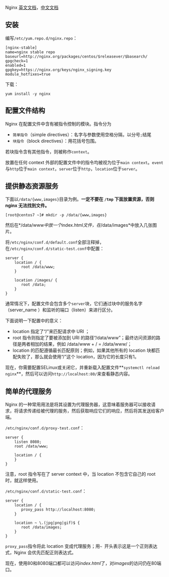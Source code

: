 Nginx [英文文档](http://nginx.org/en/docs/)，[中文文档](https://www.nginx.cn/doc/index.html)

## 安装

编写`/etc/yum.repo.d/nginx.repo`：

```
[nginx-stable]
name=nginx stable repo
baseurl=http://nginx.org/packages/centos/$releasever/$basearch/
gpgcheck=1
enabled=1
gpgkey=https://nginx.org/keys/nginx_signing.key
module_hotfixes=true
```

下载：

```
yum install -y nginx
```

## 配置文件结构

Nginx 在配置文件中含有被指令控制的模块。指令分为

- `简单指令`（simple directives）：名字与参数使用空格分隔，以分号`;`结尾
- `块指令`（block directives）：用花括号包围。

若块指令含有其他指令，则被称作`context`。

放置在任何 context 外部的配置文件中的指令均被视为位于`main context`。`event`与`http`位于`main context`，`server`位于`http`，`location`位于`server`。

## 提供静态资源服务

下面以`/data/{www,images}`目录为例。**一定不要在 `/tmp` 下面放置资源，否则 nginx 无法找到文件。**

```
[root@centos7 ~]# mkdir -p /data/{www,images}
```

然后在*/data/www*中放一个*index.html*文件，在*/data/images*中放入几张图片。

将`/etc/nginx/conf.d/default.conf`全部注释掉，在`/etc/nginx/conf.d/static-test.conf`中配置：

```
server {
    location / {
       root /data/www;
    }

    location /images/ {
       root /data;
    }
}
```

通常情况下，配置文件会包含多个`server`块，它们通过块中的服务名字（server_name ）和监听的端口（listen）来进行区分。

下面说明一下配置中的意义：

- location 指定了“/”来匹配请求中 URI ；
- root 指令则指定了要被添加到 URI 的路径“/data/www”；最终访问资源的路径是两者相加的结果，例如 /data/www + / = /data/www/；
- location 的匹配遵循最长匹配原则；例如，如果其他所有的 location 块都匹配失败了，那么就会使用“/”这个 location，因为它的长度只有1。

现在，你需要配置SELinux或关闭它，并重新载入配置文件**`systemctl reload nginx`**，然后可以访问`http://localhost:80/`来查看静态内容。

## 简单的代理服务

Nginx 的一种常用用法是将其设置为代理服务器，这意味着服务器可以接收请求，将请求传递给被代理的服务，然后获取响应它们的响应，然后将其发送给客户端。

`/etc/nginx/conf.d/proxy-test.conf`：

```
server {
    listen 8080;
    root /data/www;

    location / {
    }
}
```

注意，root 指令写在了 server context 中，当 location 不包含它自己的 root 时，就这样使用。

`/etc/nginx/conf.d/static-test.conf`：

```
server {
    location / {
       proxy_pass http://localhost:8080;
    }

    location ~ \.(jpg|png|gif)$ {
       root /data/images;
    }
}
```

`proxy_pass`指令将此 location 变成代理服务；用`~ `开头表示这是一个正则表达式，Nginx 会优先匹配正则表达式。

现在，使用80和8080端口都可以访问*index.html*了，对*images*的访问仍在80端口。

